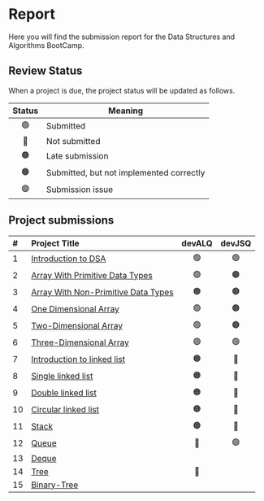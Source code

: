 # Report
Here you will find the submission report for the Data Structures and Algorithms BootCamp.

## Review Status
When a project is due, the project status will be updated as follows.

|     Status       |      Meaning      |
|:------------:|------------|
| 🟢 | Submitted|
| 🔴 | Not submitted|
| 🟠 | Late submission |
| 🟤 | Submitted, but not implemented correctly |
| 🟣 | Submission issue |


## Project submissions 
|#|Project Title | devALQ | devJSQ |
|:-|:-----------|:-------------:|:------:|
|1|[Introduction to DSA](https://github.com/SAFCSP-Team/data-structures-and-algorithms-bootcamp/blob/main/data-structures-and-algorithms-101/01-introduction/01-introduction-to-data-structures-and-algorithms/01-introduction-to-data-structures-and-algorithms.md#projects)|🟢|🟢|
|2|[Array With Primitive Data Types](https://github.com/SAFCSP-Team/array-with-primitive-data-type) | 🟢 | 🟤 |
|3|[Array With Non-Primitive Data Types](https://github.com/SAFCSP-Team/array-with-non-primitive-data-type) | 🟠 | 🟤 |
|4|[One Dimensional Array](https://github.com/SAFCSP-Team/one-dimensional-arrays) | 🟢 | 🟤 |
|5|[Two-Dimensional Array](https://github.com/SAFCSP-Team/two-dimensional-array)| 🟢 | 🟤 |
|6|[Three-Dimensional Array](https://github.com/SAFCSP-Team/three-dimensional-array)| 🟢 | 🟢 |
|7|[Introduction to linked list](https://github.com/SAFCSP-Team/Introduction-to-linked-list)| 🟠  | 🔴 |
|8|[Single linked list](https://github.com/SAFCSP-Team/single-linked-list)| 🟠  | 🔴 |
|9|[Double linked list](https://github.com/SAFCSP-Team/double-linked-list)| 🟠  | 🔴 |
|10|[Circular linked list](https://github.com/SAFCSP-Team/circular-linked-list)| 🟠  | 🔴 |
|11|[Stack](https://github.com/SAFCSP-Team/stack)|🟤|🔴|
|12|[Queue](https://github.com/SAFCSP-Team/introduction-to-queue-project)|🔴|🟢|
|13|[Deque](https://github.com/SAFCSP-Team/deque-project)|||
|14|[Tree](https://github.com/SAFCSP-Team/tree-with-non-premitive-data-type/tree/main)|🔴||
|15|[Binary-Tree](https://github.com/SAFCSP-Team/binary-tree-project)|||





